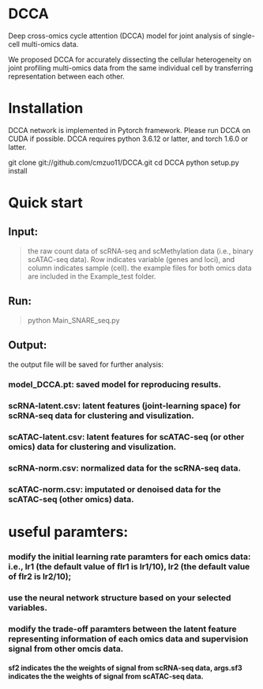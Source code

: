 # DCCA
Deep cross-omics cycle attention (DCCA) model for joint analysis of single-cell multi-omics data.

We proposed DCCA for accurately dissecting the cellular heterogeneity on joint profiling multi-omics data from the same individual cell by transferring representation between each other. 

# Installation

DCCA network is implemented in Pytorch framework. Please run DCCA on CUDA if possible. 
DCCA requires python 3.6.12 or latter, and torch 1.6.0 or latter. 

git clone git://github.com/cmzuo11/DCCA.git
cd DCCA
python setup.py install


# Quick start

## Input: 

> the raw count data of scRNA-seq and scMethylation data (i.e., binary scATAC-seq data). 
> Row indicates variable (genes and loci), and column indicates sample (cell).
> the example files for both omics data are included in the Example_test folder.

## Run: 

> python Main_SNARE_seq.py 

## Output:

the output file will be saved for further analysis:

### model_DCCA.pt: saved model for reproducing results.
### scRNA-latent.csv: latent features (joint-learning space) for scRNA-seq data for clustering and visulization.
### scATAC-latent.csv: latent features for scATAC-seq (or other omics) data for clustering and visulization.
### scRNA-norm.csv: normalized data for the scRNA-seq data.
### scATAC-norm.csv: imputated or denoised data for the scATAC-seq (other omics) data.

# useful paramters:
### modify the initial learning rate paramters for each omics data: i.e., lr1 (the default value of flr1 is lr1/10), lr2 (the default value of flr2 is lr2/10);
### use the neural network structure based on your selected variables.
### modify the trade-off paramters between the latent feature representing information of each omics data and supervision signal from other omcis data. 
#### sf2 indicates the the weights of signal from scRNA-seq data, args.sf3 indicates the the weights of signal from scATAC-seq data.
